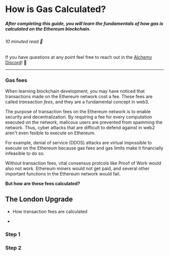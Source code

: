 # How is Gas Calculated? 
##### After completing this guide, you will learn the fundamentals of how gas is calculated on the Ethereum blockchain. 
###### 10 minuted read 📖

If you have questions at any point feel free to reach out in the [Alchemy Discord](https://discord.com/invite/mMGsVgd)! 🚀

_______
### Gas fees

When learning blockchain development, you may have noticed that transactions made on the Ethereum network cost a fee. These fees are called *transaction fees*, and they are a fundamental concept in web3.

The purpose of transaction fees on the Ethereum network is to enable security and decentralization. By requiring a fee for every computation executed on the network, malicous users are prevented from spamming the network. Thus, cyber attacks that are difficult to defend against in web2 aren't even fesible to execute on Ethereum. 

For example, denial of service (DDOS) attacks are virtual impossible to execute on the Ethereum because gas fees and gas limits make it financially infeasible to do so. 

Without transaction fees, vital consensus protcols like Proof of Work would also not work. Ethereum miners would not get paid, and several other important functions in the Ethereum network would fail. 

**But how are these fees calculated?**



## The London Upgrade



* How transaction fees are calculated


* 

### Step 1

### Step 2
